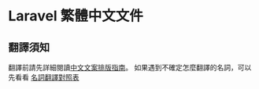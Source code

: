 # Laravel 繁體中文文件

## 翻譯須知

翻譯前請先詳細閱讀[中文文案排版指南](https://github.com/sparanoid/chinese-copywriting-guidelines)。
如果遇到不確定怎麼翻譯的名詞，可以先看看 [名詞翻譯對照表](https://laraveltw.hackpad.com/Laravel--qi5SbNfO0q2)


